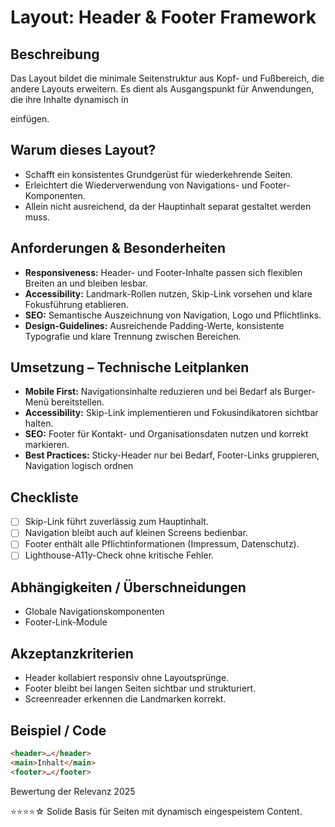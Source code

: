 # Layout: Header & Footer Framework

## Beschreibung
Das Layout bildet die minimale Seitenstruktur aus Kopf- und Fußbereich, die andere Layouts erweitern. Es dient als Ausgangspunkt für Anwendungen, die ihre Inhalte dynamisch in <main> einfügen.

## Warum dieses Layout?
- Schafft ein konsistentes Grundgerüst für wiederkehrende Seiten.
- Erleichtert die Wiederverwendung von Navigations- und Footer-Komponenten.
- Allein nicht ausreichend, da der Hauptinhalt separat gestaltet werden muss.

## Anforderungen & Besonderheiten
- **Responsiveness:** Header- und Footer-Inhalte passen sich flexiblen Breiten an und bleiben lesbar.
- **Accessibility:** Landmark-Rollen nutzen, Skip-Link vorsehen und klare Fokusführung etablieren.
- **SEO:** Semantische Auszeichnung von Navigation, Logo und Pflichtlinks.
- **Design-Guidelines:** Ausreichende Padding-Werte, konsistente Typografie und klare Trennung zwischen Bereichen.

## Umsetzung – Technische Leitplanken
- **Mobile First:** Navigationsinhalte reduzieren und bei Bedarf als Burger-Menü bereitstellen.
- **Accessibility:** Skip-Link implementieren und Fokusindikatoren sichtbar halten.
- **SEO:** Footer für Kontakt- und Organisationsdaten nutzen und korrekt markieren.
- **Best Practices:** Sticky-Header nur bei Bedarf, Footer-Links gruppieren, Navigation logisch ordnen

## Checkliste
- [ ] Skip-Link führt zuverlässig zum Hauptinhalt.
- [ ] Navigation bleibt auch auf kleinen Screens bedienbar.
- [ ] Footer enthält alle Pflichtinformationen (Impressum, Datenschutz).
- [ ] Lighthouse-A11y-Check ohne kritische Fehler.

## Abhängigkeiten / Überschneidungen
- Globale Navigationskomponenten
- Footer-Link-Module

## Akzeptanzkriterien
- Header kollabiert responsiv ohne Layoutsprünge.
- Footer bleibt bei langen Seiten sichtbar und strukturiert.
- Screenreader erkennen die Landmarken korrekt.

## Beispiel / Code
```html
<header>…</header>
<main>Inhalt</main>
<footer>…</footer>
```

Bewertung der Relevanz 2025

⭐⭐⭐⭐☆ Solide Basis für Seiten mit dynamisch eingespeistem Content.
